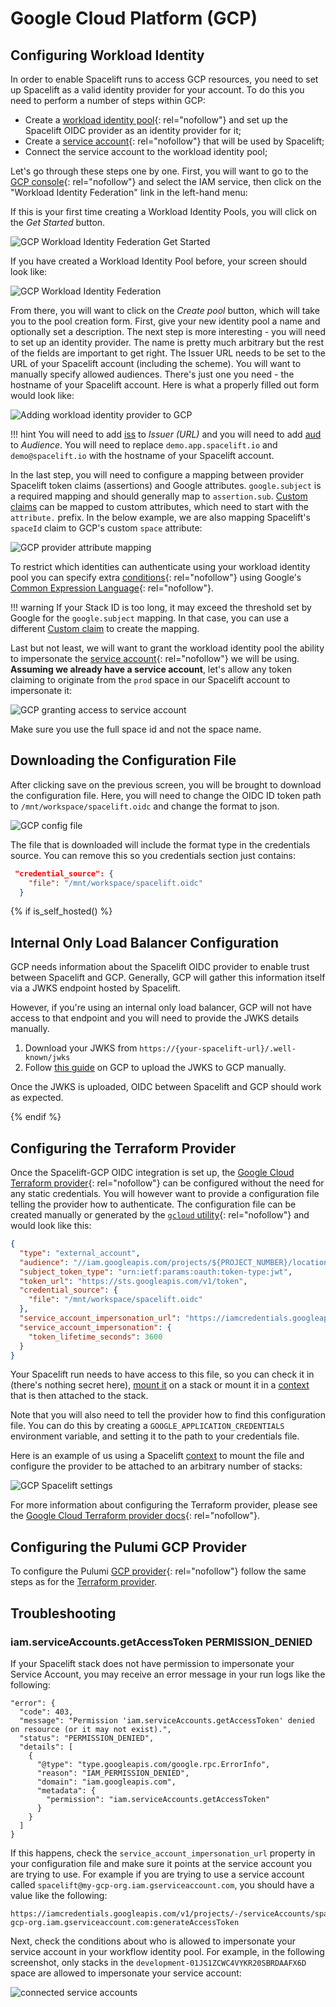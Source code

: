 # Google Cloud Platform (GCP)

## Configuring Workload Identity

In order to enable Spacelift runs to access GCP resources, you need to set up Spacelift as a valid identity provider for your account.
To do this you need to perform a number of steps within GCP:

- Create a [workload identity pool](https://cloud.google.com/iam/docs/configuring-workload-identity-federation#oidc){: rel="nofollow"} and set up the Spacelift OIDC provider as an identity provider for it;
- Create a [service account](https://cloud.google.com/iam/docs/service-accounts){: rel="nofollow"} that will be used by Spacelift;
- Connect the service account to the workload identity pool;

Let's go through these steps one by one. First, you will want to go to the [GCP console](https://console.cloud.google.com/){: rel="nofollow"} and select the IAM service, then click on the "Workload Identity Federation" link in the left-hand menu:

If this is your first time creating a Workload Identity Pools, you will click on the _Get Started_ button.

![GCP Workload Identity Federation Get Started](../../../assets/screenshots/oidc/gcp-workload-identity-federation-get-started.png)

If you have created a Workload Identity Pool before, your screen should look like:

![GCP Workload Identity Federation](../../../assets/screenshots/oidc/gcp-workload-identity-federation.png)

From there, you will want to click on the _Create pool_ button, which will take you to the pool creation form. First, give your new identity pool a name and optionally set a description. The next step is more interesting - you will need to set up an identity provider. The name is pretty much arbitrary but the rest of the fields are important to get right. The Issuer URL needs to be set to the URL of your Spacelift account (including the scheme). You will want to manually specify allowed audiences. There's just one you need - the hostname of your Spacelift account. Here is what a properly filled out form would look like:

![Adding workload identity provider to GCP](../../../assets/screenshots/oidc/gcp-add-provider.png)

!!! hint
    You will need to add [iss](README.md#standard-claims) to _Issuer (URL)_ and you will need to add [aud](README.md#standard-claims) to _Audience_.
    You will need to replace `demo.app.spacelift.io` and `demo@spacelift.io` with the hostname of your Spacelift account.

In the last step, you will need to configure a mapping between provider Spacelift token claims (assertions) and Google attributes. `google.subject` is a required mapping and should generally map to `assertion.sub`. [Custom claims](README.md#custom-claims) can be mapped to custom attributes, which need to start with the `attribute.` prefix. In the below example, we are also mapping Spacelift's `spaceId` claim to GCP's custom `space` attribute:

![GCP provider attribute mapping](../../../assets/screenshots/oidc/gcp-provider-attributes.png)

To restrict which identities can authenticate using your workload identity pool you can specify extra [conditions](https://cloud.google.com/iam/docs/workload-identity-federation#conditions){: rel="nofollow"} using Google's [Common Expression Language](https://github.com/google/cel-spec){: rel="nofollow"}.

!!! warning
    If your Stack ID is too long, it may exceed the threshold set by Google for the `google.subject` mapping. In that case, you can use a different [Custom claim](README.md#custom-claims) to create the mapping.

Last but not least, we will want to grant the workload identity pool the ability to impersonate the [service account](https://cloud.google.com/iam/docs/service-accounts){: rel="nofollow"} we will be using. **Assuming we already have a service account**, let's allow any token claiming to originate from the `prod` space in our Spacelift account to impersonate it:

![GCP granting access to service account](../../../assets/screenshots/oidc/gcp-grant-access.png)

Make sure you use the full space id and not the space name.

## Downloading the Configuration File

After clicking save on the previous screen, you will be brought to download the configuration file. Here, you will need to change the OIDC ID token path to `/mnt/workspace/spacelift.oidc` and change the format to json.

![GCP config file](../../../assets/screenshots/oidc/gcp-config-download.png)

The file that is downloaded will include the format type in the credentials source. You can remove this so you credentials section just contains:

```json
 "credential_source": {
    "file": "/mnt/workspace/spacelift.oidc"
  }
```

{% if is_self_hosted() %}

## Internal Only Load Balancer Configuration

GCP needs information about the Spacelift OIDC provider to enable trust between Spacelift and GCP. Generally, GCP will gather this information itself via a JWKS endpoint hosted by Spacelift.

However, if you're using an internal only load balancer, GCP will not have access to that endpoint and you will need to provide the JWKS details manually.

1. Download your JWKS from `https://{your-spacelift-url}/.well-known/jwks`
2. Follow [this guide](https://cloud.google.com/iam/docs/workload-identity-federation-with-other-providers#manage-oidc-keys) on GCP to upload the JWKS to GCP manually.

Once the JWKS is uploaded, OIDC between Spacelift and GCP should work as expected.

{% endif %}

## Configuring the Terraform Provider

Once the Spacelift-GCP OIDC integration is set up, the [Google Cloud Terraform provider](https://registry.terraform.io/providers/hashicorp/google/latest/docs){: rel="nofollow"} can be configured without the need for any static credentials. You will however want to provide a configuration file telling the provider how to authenticate. The configuration file can be created manually or generated by the [`gcloud` utility](https://cloud.google.com/sdk/gcloud/reference/iam/workload-identity-pools/create-cred-config){: rel="nofollow"} and would look like this:

```json
{
  "type": "external_account",
  "audience": "//iam.googleapis.com/projects/${PROJECT_NUMBER}/locations/global/workloadIdentityPools/${WORKER_POOL_ID}/providers/${IDENTITY_PROVIDER_ID}",
  "subject_token_type": "urn:ietf:params:oauth:token-type:jwt",
  "token_url": "https://sts.googleapis.com/v1/token",
  "credential_source": {
    "file": "/mnt/workspace/spacelift.oidc"
  },
  "service_account_impersonation_url": "https://iamcredentials.googleapis.com/v1/projects/-/serviceAccounts/${SERVICE_ACCOUNT_EMAIL}:generateAccessToken",
  "service_account_impersonation": {
    "token_lifetime_seconds": 3600
  }
}
```

Your Spacelift run needs to have access to this file, so you can check it in (there's nothing secret here), [mount it](../../../concepts/configuration/environment.md#mounted-files) on a stack or mount it in a [context](../../../concepts/configuration/context.md) that is then attached to the stack.

Note that you will also need to tell the provider how to find this configuration file. You can do this by creating a `GOOGLE_APPLICATION_CREDENTIALS` environment variable, and setting it to the path to your credentials file.

Here is an example of us using a Spacelift [context](../../../concepts/configuration/context.md) to mount the file and configure the provider to be attached to an arbitrary number of stacks:

![GCP Spacelift settings](../../../assets/screenshots/oidc/gcp-spacelift-settings.png)

For more information about configuring the Terraform provider, please see the [Google Cloud Terraform provider docs](https://registry.terraform.io/providers/hashicorp/google/latest/docs/guides/provider_reference#credentials){: rel="nofollow"}.

## Configuring the Pulumi GCP Provider

To configure the Pulumi [GCP provider](https://www.pulumi.com/registry/packages/gcp/api-docs/provider/){: rel="nofollow"} follow the same steps as for the [Terraform provider](#configuring-the-terraform-provider).

## Troubleshooting

### iam.serviceAccounts.getAccessToken PERMISSION_DENIED

If your Spacelift stack does not have permission to impersonate your Service Account, you may receive an error message in your run logs like the following:

```shell
"error": {
  "code": 403,
  "message": "Permission 'iam.serviceAccounts.getAccessToken' denied on resource (or it may not exist).",
  "status": "PERMISSION_DENIED",
  "details": [
    {
      "@type": "type.googleapis.com/google.rpc.ErrorInfo",
      "reason": "IAM_PERMISSION_DENIED",
      "domain": "iam.googleapis.com",
      "metadata": {
        "permission": "iam.serviceAccounts.getAccessToken"
      }
    }
  ]
}
```

If this happens, check the `service_account_impersonation_url` property in your configuration file and make sure it points at the service account you are trying to use. For example if you are trying to use a service account called `spacelift@my-gcp-org.iam.gserviceaccount.com`, you should have a value like the following:

```text
https://iamcredentials.googleapis.com/v1/projects/-/serviceAccounts/spacelift@my-gcp-org.iam.gserviceaccount.com:generateAccessToken
```

Next, check the conditions about who is allowed to impersonate your service account in your workflow identity pool. For example, in the following screenshot, only stacks in the `development-01JS1ZCWC4VYKR20SBRDAAFX6D` space are allowed to impersonate your service account:

![connected service accounts](../../../assets/screenshots/oidc/gcp-connected-service-accounts.png)
